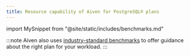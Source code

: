 ```yaml
---
title: Resource capability of Aiven for PostgreSQL® plans
---
```


import MySnippet from "@site/static/includes/benchmarks.md"

<MySnippet/>

:::note
Aiven also uses [industry-standard
benchmarks](https://aiven.io/blog/aiven-for-postgresql-13-performance-on-gcp-aws-and-azure-benchmark)
to offer guidance about the right plan for your workload.
:::
